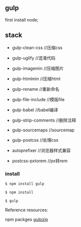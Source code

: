 ## gulp

first install node;

## stack
* gulp-clean-css //压缩css

* gulp-uglify //混淆代码

* gulp-imagemin //压缩图片

* gulp-htmlmin //压缩html

* gulp-rename //重新命名

* gulp-file-include //模版file

* gulp-babel //babel编译

* gulp-strip-comments //删除注释

* gulp-sourcemaps //sourcemap

* gulp-postcss //处理css

* autoprefixer //浏览器样式兼容

* postcss-pxtorem //px转rem


### install
```
$ npm install gulp

$ npm install

$ gulp
```

Reference resources:
    
npm packges [gulpzip](https://www.npmjs.com/package/@herry_yopai/gulpzip)


